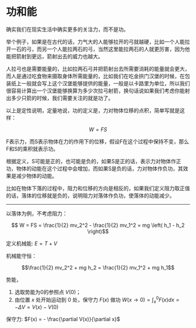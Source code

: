 # 功和能

确实我们在现实生活中确实更多的关注力，而不是功。

举个例子，如果是在古代的话，力气大的人能够拉开的弓就越硬，比如一个人能拉开一石的弓，而另一个人能拉两石的弓，当然这里能拉两石的人就更厉害，因为他能把箭射到更远，箭射出去的威力也越大。

人拉弓也是需要能量的，比如拉两石弓并把箭射出去所需要消耗的能量就会更大，而人是通过吃食物来摄取身体所需能量的，比如我们在吃金拱门汉堡的时候，在包装纸上一般就会写上这个汉堡能够提供的能量，一般是以卡路里为单位，所以我们很容易计算出一个汉堡能够换算为多少次拉弓射箭，换句话说如果我们考虑你能射出多少只箭的时候，我们需要关注的就是功了。

以上是定性说明，定量地说，功的定义是，力对物体位移的点积，简单写就是这样：

$$ W=FS $$

F表示力，而S表示物体在力的作用下的位移，假设F在这个过程中保持不变，那么F和S的乘积就表示功。

根据定义，S可能是正的，也可能是负的，如果S是正的话，表示力对物体作正功，物体的动能在这个过程中会增加，而如果S是负的话，力对物体作负功，其效果是减少物体的动能。

比如在物体下落的过程中，阻力和位移的方向是相反的，如果我们定义阻力取正值的话，落体的位移就是负的，说明阻力对落体作负功，使落体的动能减少。

---

以落体为例，不考虑阻力：

$$ W = FS = \frac{1}{2} mv_2^2 -  \frac{1}{2} mv_1^2 = mg \left( h_1 - h_2 \right)$$

定义机械能: $E = T + V$

机械能守恒：

$$\frac{1}{2} mv_2^2 + mg h_2 = \frac{1}{2} mv_1^2 + mg h_1$$

势能，

1. 选取势能为0的参照点 $V(0)$；
2. 由位置 $x$ 处开始运动到 $0$ 处，保守力 $F(x)$ 做功 $W(x \to 0) = \int_x^0 F(x) d x = - \Delta V = V(x) - V(0)$

保守力: $F(x) = - \frac{\partial V(x)}{\partial x}$
